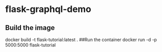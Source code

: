 # flask-graphql-demo
## Build the image
docker build -t flask-tutorial:latest .
##Run the container
docker run -d -p 5000:5000 flask-tutorial
